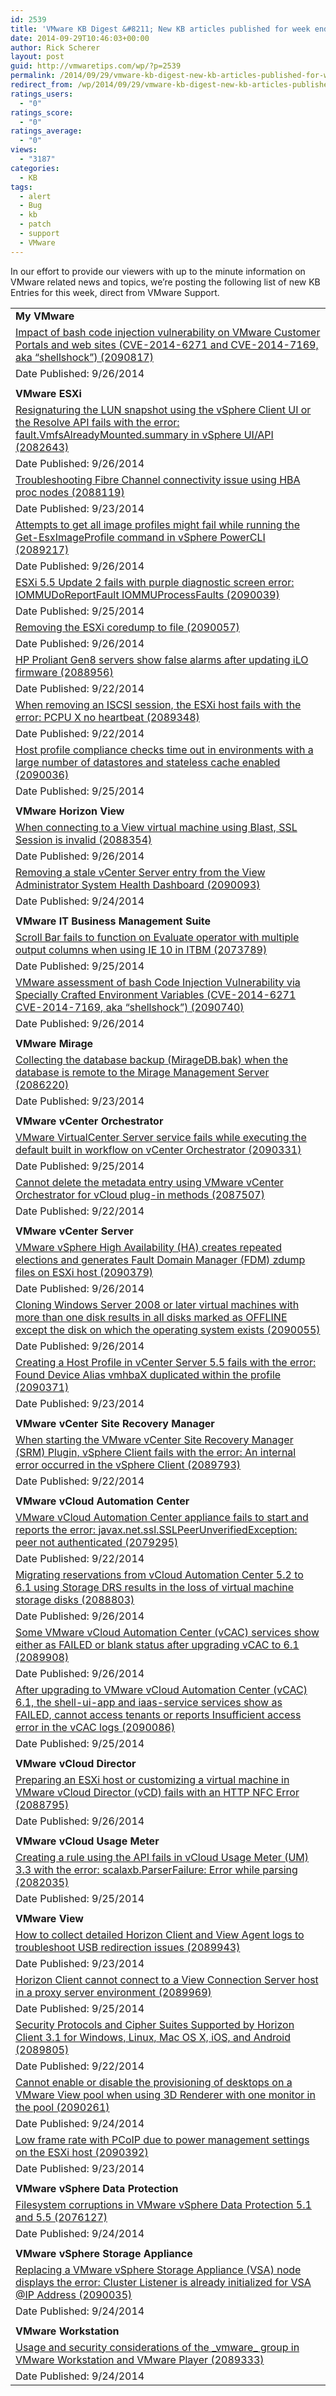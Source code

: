 ```yaml
---
id: 2539
title: 'VMware KB Digest &#8211; New KB articles published for week ending 9/27/14'
date: 2014-09-29T10:46:03+00:00
author: Rick Scherer
layout: post
guid: http://vmwaretips.com/wp/?p=2539
permalink: /2014/09/29/vmware-kb-digest-new-kb-articles-published-for-week-ending-92714/
redirect_from: /wp/2014/09/29/vmware-kb-digest-new-kb-articles-published-for-week-ending-92714/
ratings_users:
  - "0"
ratings_score:
  - "0"
ratings_average:
  - "0"
views:
  - "3187"
categories:
  - KB
tags:
  - alert
  - Bug
  - kb
  - patch
  - support
  - VMware
---
```

In our effort to provide our viewers with up to the minute information on VMware related news and topics, we&#8217;re posting the following list of new KB Entries for this week, direct from VMware Support.



<table border="0" cellspacing="0" cellpadding="0">
  <tr>
    <td valign="top" width="727">
      <strong>My VMware</strong>
    </td>
  </tr>
  
  <tr>
    <td valign="top" width="727">
      <a href="http://vmw.re/1tbkm4N">Impact of bash code injection vulnerability on VMware Customer Portals and web sites (CVE-2014-6271 and CVE-2014-7169, aka “shellshock”) (2090817)</a>
    </td>
  </tr>
  
  <tr>
    <td valign="top" width="727">
      Date Published: 9/26/2014
    </td>
  </tr>
  
  <tr>
    <td valign="top" width="727">
    </td>
  </tr>
  
  <tr>
    <td valign="top" width="727">
      <strong>VMware ESXi</strong>
    </td>
  </tr>
  
  <tr>
    <td valign="top" width="727">
      <a href="http://vmw.re/1rnJqtE">Resignaturing the LUN snapshot using the vSphere Client UI or the Resolve API fails with the error: fault.VmfsAlreadyMounted.summary in vSphere UI/API (2082643)</a>
    </td>
  </tr>
  
  <tr>
    <td valign="top" width="727">
      Date Published: 9/26/2014
    </td>
  </tr>
  
  <tr>
    <td valign="top" width="727">
      <a href="http://vmw.re/1pmdTTi">Troubleshooting Fibre Channel connectivity issue using HBA proc nodes (2088119)</a>
    </td>
  </tr>
  
  <tr>
    <td valign="top" width="727">
      Date Published: 9/23/2014
    </td>
  </tr>
  
  <tr>
    <td valign="top" width="727">
      <a href="http://vmw.re/1rnJslj">Attempts to get all image profiles might fail while running the Get-EsxImageProfile command in vSphere PowerCLI (2089217)</a>
    </td>
  </tr>
  
  <tr>
    <td valign="top" width="727">
      Date Published: 9/26/2014
    </td>
  </tr>
  
  <tr>
    <td valign="top" width="727">
      <a href="http://vmw.re/1rnJqtQ">ESXi 5.5 Update 2 fails with purple diagnostic screen error: IOMMUDoReportFault IOMMUProcessFaults (2090039)</a>
    </td>
  </tr>
  
  <tr>
    <td valign="top" width="727">
      Date Published: 9/25/2014
    </td>
  </tr>
  
  <tr>
    <td valign="top" width="727">
      <a href="http://vmw.re/1rnJslr">Removing the ESXi coredump to file (2090057)</a>
    </td>
  </tr>
  
  <tr>
    <td valign="top" width="727">
      Date Published: 9/26/2014
    </td>
  </tr>
  
  <tr>
    <td valign="top" width="727">
      <a href="http://vmw.re/1rnJtpi">HP Proliant Gen8 servers show false alarms after updating iLO firmware (2088956)</a>
    </td>
  </tr>
  
  <tr>
    <td valign="top" width="727">
      Date Published: 9/22/2014
    </td>
  </tr>
  
  <tr>
    <td valign="top" width="727">
      <a href="http://vmw.re/1pmdU9K">When removing an ISCSI session, the ESXi host fails with the error: PCPU X no heartbeat (2089348)</a>
    </td>
  </tr>
  
  <tr>
    <td valign="top" width="727">
      Date Published: 9/22/2014
    </td>
  </tr>
  
  <tr>
    <td valign="top" width="727">
      <a href="http://vmw.re/1rnJtpo">Host profile compliance checks time out in environments with a large number of datastores and stateless cache enabled (2090036)</a>
    </td>
  </tr>
  
  <tr>
    <td valign="top" width="727">
      Date Published: 9/25/2014
    </td>
  </tr>
  
  <tr>
    <td valign="top" width="727">
    </td>
  </tr>
  
  <tr>
    <td valign="top" width="727">
      <strong>VMware Horizon View </strong>
    </td>
  </tr>
  
  <tr>
    <td valign="top" width="727">
      <a href="http://vmw.re/1pmdWhV">When connecting to a View virtual machine using Blast, SSL Session is invalid (2088354)</a>
    </td>
  </tr>
  
  <tr>
    <td valign="top" width="727">
      Date Published: 9/26/2014
    </td>
  </tr>
  
  <tr>
    <td valign="top" width="727">
      <a href="http://vmw.re/1pmdU9U">Removing a stale vCenter Server entry from the View Administrator System Health Dashboard (2090093)</a>
    </td>
  </tr>
  
  <tr>
    <td valign="top" width="727">
      Date Published: 9/24/2014
    </td>
  </tr>
  
  <tr>
    <td valign="top" width="727">
    </td>
  </tr>
  
  <tr>
    <td valign="top" width="727">
      <strong>VMware IT Business Management Suite</strong>
    </td>
  </tr>
  
  <tr>
    <td valign="top" width="727">
      <a href="http://vmw.re/1pmdU9W">Scroll Bar fails to function on Evaluate operator with multiple output columns when using IE 10 in ITBM (2073789)</a>
    </td>
  </tr>
  
  <tr>
    <td valign="top" width="727">
      Date Published: 9/25/2014
    </td>
  </tr>
  
  <tr>
    <td valign="top" width="727">
      <a href="http://vmw.re/1tbkocV">VMware assessment of bash Code Injection Vulnerability via Specially Crafted Environment Variables (CVE-2014-6271 CVE-2014-7169, aka “shellshock”) (2090740)</a>
    </td>
  </tr>
  
  <tr>
    <td valign="top" width="727">
      Date Published: 9/26/2014
    </td>
  </tr>
  
  <tr>
    <td valign="top" width="727">
    </td>
  </tr>
  
  <tr>
    <td valign="top" width="727">
      <strong>VMware Mirage</strong>
    </td>
  </tr>
  
  <tr>
    <td valign="top" width="727">
      <a href="http://vmw.re/1rnJtFP">Collecting the database backup (MirageDB.bak) when the database is remote to the Mirage Management Server (2086220)</a>
    </td>
  </tr>
  
  <tr>
    <td valign="top" width="727">
      Date Published: 9/23/2014
    </td>
  </tr>
  
  <tr>
    <td valign="top" width="727">
    </td>
  </tr>
  
  <tr>
    <td valign="top" width="727">
      <strong>VMware vCenter Orchestrator </strong>
    </td>
  </tr>
  
  <tr>
    <td valign="top" width="727">
      <a href="http://vmw.re/1pmdUqc">VMware VirtualCenter Server service fails while executing the default built in workflow on vCenter Orchestrator (2090331)</a>
    </td>
  </tr>
  
  <tr>
    <td valign="top" width="727">
      Date Published: 9/25/2014
    </td>
  </tr>
  
  <tr>
    <td valign="top" width="727">
      <a href="http://vmw.re/1pmdWi3">Cannot delete the metadata entry using VMware vCenter Orchestrator for vCloud plug-in methods (2087507)</a>
    </td>
  </tr>
  
  <tr>
    <td valign="top" width="727">
      Date Published: 9/22/2014
    </td>
  </tr>
  
  <tr>
    <td valign="top" width="727">
    </td>
  </tr>
  
  <tr>
    <td valign="top" width="727">
      <strong>VMware vCenter Server</strong>
    </td>
  </tr>
  
  <tr>
    <td valign="top" width="727">
      <a href="http://vmw.re/1rnJsSq">VMware vSphere High Availability (HA) creates repeated elections and generates Fault Domain Manager (FDM) zdump files on ESXi host (2090379)</a>
    </td>
  </tr>
  
  <tr>
    <td valign="top" width="727">
      Date Published: 9/26/2014
    </td>
  </tr>
  
  <tr>
    <td valign="top" width="727">
      <a href="http://vmw.re/1rnJtG3">Cloning Windows Server 2008 or later virtual machines with more than one disk results in all disks marked as OFFLINE except the disk on which the operating system exists (2090055)</a>
    </td>
  </tr>
  
  <tr>
    <td valign="top" width="727">
      Date Published: 9/26/2014
    </td>
  </tr>
  
  <tr>
    <td valign="top" width="727">
      <a href="http://vmw.re/1pmdWi7">Creating a Host Profile in vCenter Server 5.5 fails with the error: Found Device Alias vmhbaX duplicated within the profile (2090371)</a>
    </td>
  </tr>
  
  <tr>
    <td valign="top" width="727">
      Date Published: 9/23/2014
    </td>
  </tr>
  
  <tr>
    <td valign="top" width="727">
    </td>
  </tr>
  
  <tr>
    <td valign="top" width="727">
      <strong>VMware vCenter Site Recovery Manager</strong>
    </td>
  </tr>
  
  <tr>
    <td valign="top" width="727">
      <a href="http://vmw.re/1pmdUqr">When starting the VMware vCenter Site Recovery Manager (SRM) Plugin, vSphere Client fails with the error: An internal error occurred in the vSphere Client (2089793)</a>
    </td>
  </tr>
  
  <tr>
    <td valign="top" width="727">
      Date Published: 9/22/2014
    </td>
  </tr>
  
  <tr>
    <td valign="top" width="727">
    </td>
  </tr>
  
  <tr>
    <td valign="top" width="727">
      <strong>VMware vCloud Automation Center</strong>
    </td>
  </tr>
  
  <tr>
    <td valign="top" width="727">
      <a href="http://vmw.re/1pmdWyl">VMware vCloud Automation Center appliance fails to start and reports the error: javax.net.ssl.SSLPeerUnverifiedException: peer not authenticated (2079295)</a>
    </td>
  </tr>
  
  <tr>
    <td valign="top" width="727">
      Date Published: 9/22/2014
    </td>
  </tr>
  
  <tr>
    <td valign="top" width="727">
      <a href="http://vmw.re/1rnJtWv">Migrating reservations from vCloud Automation Center 5.2 to 6.1 using Storage DRS results in the loss of virtual machine storage disks (2088803)</a>
    </td>
  </tr>
  
  <tr>
    <td valign="top" width="727">
      Date Published: 9/26/2014
    </td>
  </tr>
  
  <tr>
    <td valign="top" width="727">
      <a href="http://vmw.re/1pmdUqv">Some VMware vCloud Automation Center (vCAC) services show either as FAILED or blank status after upgrading vCAC to 6.1 (2089908)</a>
    </td>
  </tr>
  
  <tr>
    <td valign="top" width="727">
      Date Published: 9/26/2014
    </td>
  </tr>
  
  <tr>
    <td valign="top" width="727">
      <a href="http://vmw.re/1rnJt8V">After upgrading to VMware vCloud Automation Center (vCAC) 6.1, the shell-ui-app and iaas-service services show as FAILED, cannot access tenants or reports Insufficient access error in the vCAC logs (2090086)</a>
    </td>
  </tr>
  
  <tr>
    <td valign="top" width="727">
      Date Published: 9/25/2014
    </td>
  </tr>
  
  <tr>
    <td valign="top" width="727">
    </td>
  </tr>
  
  <tr>
    <td valign="top" width="727">
      <strong>VMware vCloud Director</strong>
    </td>
  </tr>
  
  <tr>
    <td valign="top" width="727">
      <a href="http://vmw.re/1pmdUGM">Preparing an ESXi host or customizing a virtual machine in VMware vCloud Director (vCD) fails with an HTTP NFC Error (2088795)</a>
    </td>
  </tr>
  
  <tr>
    <td valign="top" width="727">
      Date Published: 9/26/2014
    </td>
  </tr>
  
  <tr>
    <td valign="top" width="727">
    </td>
  </tr>
  
  <tr>
    <td valign="top" width="727">
      <strong>VMware vCloud Usage Meter</strong>
    </td>
  </tr>
  
  <tr>
    <td valign="top" width="727">
      <a href="http://vmw.re/1rnJucS">Creating a rule using the API fails in vCloud Usage Meter (UM) 3.3 with the error: scalaxb.ParserFailure: Error while parsing (2082035)</a>
    </td>
  </tr>
  
  <tr>
    <td valign="top" width="727">
      Date Published: 9/25/2014
    </td>
  </tr>
  
  <tr>
    <td valign="top" width="727">
    </td>
  </tr>
  
  <tr>
    <td valign="top" width="727">
      <strong>VMware View</strong>
    </td>
  </tr>
  
  <tr>
    <td valign="top" width="727">
      <a href="http://vmw.re/1pmdWyA">How to collect detailed Horizon Client and View Agent logs to troubleshoot USB redirection issues (2089943)</a>
    </td>
  </tr>
  
  <tr>
    <td valign="top" width="727">
      Date Published: 9/23/2014
    </td>
  </tr>
  
  <tr>
    <td valign="top" width="727">
      <a href="http://vmw.re/1rnJucY">Horizon Client cannot connect to a View Connection Server host in a proxy server environment (2089969)</a>
    </td>
  </tr>
  
  <tr>
    <td valign="top" width="727">
      Date Published: 9/25/2014
    </td>
  </tr>
  
  <tr>
    <td valign="top" width="727">
      <a href="http://vmw.re/1pmdWyD">Security Protocols and Cipher Suites Supported by Horizon Client 3.1 for Windows, Linux, Mac OS X, iOS, and Android (2089805)</a>
    </td>
  </tr>
  
  <tr>
    <td valign="top" width="727">
      Date Published: 9/22/2014
    </td>
  </tr>
  
  <tr>
    <td valign="top" width="727">
      <a href="http://vmw.re/1rnJw4t">Cannot enable or disable the provisioning of desktops on a VMware View pool when using 3D Renderer with one monitor in the pool (2090261)</a>
    </td>
  </tr>
  
  <tr>
    <td valign="top" width="727">
      Date Published: 9/24/2014
    </td>
  </tr>
  
  <tr>
    <td valign="top" width="727">
      <a href="http://vmw.re/1rnJud5">Low frame rate with PCoIP due to power management settings on the ESXi host (2090392)</a>
    </td>
  </tr>
  
  <tr>
    <td valign="top" width="727">
      Date Published: 9/23/2014
    </td>
  </tr>
  
  <tr>
    <td valign="top" width="727">
    </td>
  </tr>
  
  <tr>
    <td valign="top" width="727">
      <strong>VMware vSphere Data Protection</strong>
    </td>
  </tr>
  
  <tr>
    <td valign="top" width="727">
      <a href="http://vmw.re/1pmdWOX">Filesystem corruptions in VMware vSphere Data Protection 5.1 and 5.5 (2076127)</a>
    </td>
  </tr>
  
  <tr>
    <td valign="top" width="727">
      Date Published: 9/24/2014
    </td>
  </tr>
  
  <tr>
    <td valign="top" width="727">
    </td>
  </tr>
  
  <tr>
    <td valign="top" width="727">
      <strong>VMware vSphere Storage Appliance</strong>
    </td>
  </tr>
  
  <tr>
    <td valign="top" width="727">
      <a href="http://vmw.re/1pmdWOZ">Replacing a VMware vSphere Storage Appliance (VSA) node displays the error: Cluster Listener is already initialized for VSA @IP Address (2090035)</a>
    </td>
  </tr>
  
  <tr>
    <td valign="top" width="727">
      Date Published: 9/24/2014
    </td>
  </tr>
  
  <tr>
    <td valign="top" width="727">
    </td>
  </tr>
  
  <tr>
    <td valign="top" width="727">
      <strong>VMware Workstation</strong>
    </td>
  </tr>
  
  <tr>
    <td valign="top" width="727">
      <a href="http://vmw.re/1rnJw4D">Usage and security considerations of the _vmware_ group in VMware Workstation and VMware Player (2089333)</a>
    </td>
  </tr>
  
  <tr>
    <td valign="top" width="727">
      Date Published: 9/24/2014
    </td>
  </tr>
</table>

<div class="feedflare">
</div>